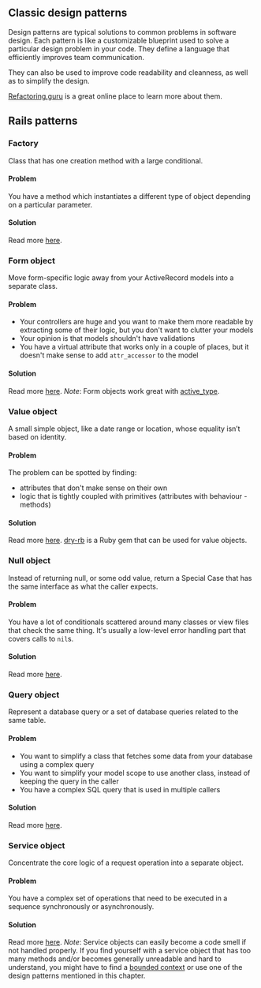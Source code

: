 
## Classic design patterns

Design patterns are typical solutions to common problems in software design.
Each pattern is like a customizable blueprint used to solve a particular design problem in your code.
They define a language that efficiently improves team communication.

They can also be used to improve code readability and cleanness, as well as to simplify the design.

[Refactoring.guru](https://refactoring.guru) is a great online place to learn more about them.

## Rails patterns

### Factory
Class that has one creation method with a large conditional.

#### Problem
You have a method which instantiates a different type of object depending on a particular parameter.

#### Solution
Read more [here](https://www.sihui.io/design-pattern-factory/).

### Form object
Move form-specific logic away from your ActiveRecord models into a separate class.

#### Problem
* Your controllers are huge and you want to make them more readable by extracting some of their logic, but you don't want to clutter your models
* Your opinion is that models shouldn't have validations
* You have a virtual attribute that works only in a couple of places, but it doesn't make sense to add `attr_accessor` to the model

#### Solution
Read more [here](https://thoughtbot.com/blog/activemodel-form-objects).
_Note_: Form objects work great with [active_type](https://github.com/makandra/active_type).

### Value object
A small simple object, like a date range or location, whose equality isn’t based on identity.

#### Problem
The problem can be spotted by finding:

* attributes that don't make sense on their own
* logic that is tightly coupled with primitives (attributes with behaviour - methods)

#### Solution
Read more [here](https://revs.runtime-revolution.com/value-objects-in-ruby-on-rails-9df64bc8db34).
[dry-rb](https://dry-rb.org/gems/dry-initializer/3.0/) is a Ruby gem that can be used for value objects.

### Null object
Instead of returning null, or some odd value, return a Special Case that has the same interface as what the caller expects.

#### Problem
You have a lot of conditionals scattered around many classes or view files that check the same thing. It's usually a low-level error handling part that covers calls to `nil`s.

#### Solution
Read more [here](https://thoughtbot.com/blog/handling-associations-on-null-objects).

### Query object
Represent a database query or a set of database queries related to the same table.

#### Problem
* You want to simplify a class that fetches some data from your database using a complex query
* You want to simplify your model scope to use another class, instead of keeping the query in the caller
* You have a complex SQL query that is used in multiple callers

#### Solution
Read more [here](https://medium.flatstack.com/query-object-in-ruby-on-rails-56ea434365f0).

### Service object
Concentrate the core logic of a request operation into a separate object.

#### Problem
You have a complex set of operations that need to be executed in a sequence synchronously or asynchronously.

#### Solution
Read more [here](http://brewhouse.io/blog/2014/04/30/gourmet-service-objects.html).
_Note_: Service objects can easily become a code smell if not handled properly. If you find yourself with a service object that has too many methods and/or becomes generally unreadable and hard to understand, you might have to find a [bounded context](https://blog.carbonfive.com/bring-clarity-to-your-monolith-with-bounded-contexts/) or use one of the design patterns mentioned in this chapter.
